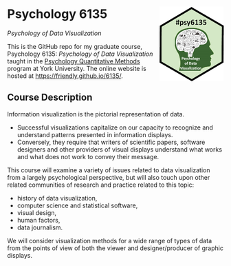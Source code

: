 
# Psychology 6135 <img src="images/hex-logos/psy6135-hex.png" align="right" width="150px"/>
_Psychology of Data Visualization_

<!-- badges: start -->
<!-- badges: end -->

This is the GitHub repo for my graduate course, Psychology 6135: _Psychology of Data Visualization_
taught in the [Psychology Quantitative Methods](https://www.yorku.ca/gradstudies/psychology/areas-of-specialization/quantitative-methods/) program at York University.  The online website is hosted at https://friendly.github.io/6135/.

## Course Description 

Information visualization is the pictorial representation of data. 

* Successful visualizations capitalize on our capacity to recognize and understand patterns presented in information displays. 
* Conversely, they require that writers of scientific papers, software designers and other providers of visual displays understand what works and what does not work to convey their message. 

This course will examine a variety of issues related to data visualization from a largely psychological perspective, but will also touch upon other related communities of research and practice related to this topic:

* history of data visualization, 
* computer science and statistical software,
* visual design, 
* human factors,
* data journalism.

We will consider visualization methods for a wide range of types of data from the points of view of both the viewer and designer/producer of graphic displays. 
